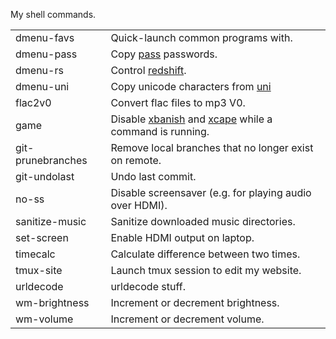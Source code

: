 My shell commands.

|                   |                                                                           |
| ----------------- | ------------------------------------------------------------------------- |
| dmenu-favs        | Quick-launch common programs with.                                        |
| dmenu-pass        | Copy [pass][pass] passwords.                                              |
| dmenu-rs          | Control [redshift][redshift].                                             |
| dmenu-uni         | Copy unicode characters from [uni][uni]                                   |
| flac2v0           | Convert flac files to mp3 V0.                                             |
| game              | Disable [xbanish][xbanish] and [xcape][xcape] while a command is running. |
| git-prunebranches | Remove local branches that no longer exist on remote.                     |
| git-undolast      | Undo last commit.                                                         |
| no-ss             | Disable screensaver (e.g. for playing audio over HDMI).                   |
| sanitize-music    | Sanitize downloaded music directories.                                    |
| set-screen        | Enable HDMI output on laptop.                                             |
| timecalc          | Calculate difference between two times.                                   |
| tmux-site         | Launch tmux session to edit my website.                                   |
| urldecode         | urldecode stuff.                                                          |
| wm-brightness     | Increment or decrement brightness.                                        |
| wm-volume         | Increment or decrement volume.                                            |


[pass]: https://www.passwordstore.org/
[redshift]: https://github.com/jonls/redshift
[uni]: https://github.com/Carpetsmoker/uni
[xbanish]: https://github.com/jcs/xbanish
[xcape]: https://github.com/alols/xcape
